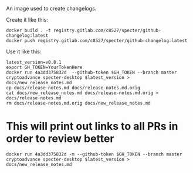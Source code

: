 An image used to create changelogs.

Create it like this:

``` 
docker build . -t registry.gitlab.com/c8527/specter/github-changelog:latest
docker push registry.gitlab.com/c8527/specter/github-changelog:latest
```

Use it like this:

```
latest_version=v0.8.1
export GH_TOKEN=YourTokenHere
docker run 4a3dd375832d  --github-token $GH_TOKEN --branch master cryptoadvance specter-desktop $latest_version > docs/new_release_notes.md
cp docs/release-notes.md docs/release-notes.md.orig
cat docs/new_release_notes.md docs/release-notes.md.orig >  docs/release-notes.md
rm docs/release-notes.md.orig docs/new_release_notes.md

```
# This will print out links to all PRs in order to review better

```	
docker run 4a3dd375832d -m --github-token $GH_TOKEN --branch master cryptoadvance specter-desktop $latest_version > docs/new_release_notes.md
```
